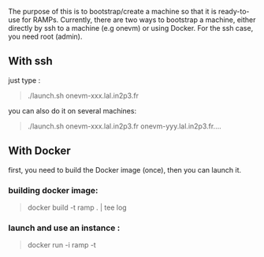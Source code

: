 The purpose of this is to bootstrap/create a machine so that it is ready-to-use for RAMPs.
Currently, there are two ways to bootstrap a machine, either directly by ssh to a machine 
(e.g onevm) or using Docker. For the ssh case, you need root (admin).

## With ssh

just type :

> ./launch.sh onevm-xxx.lal.in2p3.fr

you can also do it on several machines:


> ./launch.sh onevm-xxx.lal.in2p3.fr onevm-yyy.lal.in2p3.fr....

##  With Docker

first, you need to build the Docker image (once), then you can launch it.

### building docker image:
    
> docker build -t ramp . | tee log

### launch and use an instance :

> docker run -i ramp -t
